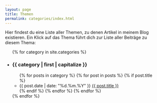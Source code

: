 ```yaml
---
layout: page
title: Themen
permalink: categories/index.html
---
```


Hier findest du eine Liste aller Themen, zu denen Artikel in meinem Blog existieren. Ein Klick auf das Thema führt dich zur Liste aller Beiträge zu diesem Thema:

<ul id="categories">
{% for category in site.categories %}
  <li id="{{ category | first }}"><h3>{{ category | first | capitalize }}</h3>
    <ul>
    {% for posts in category %}
      {% for post in posts %}
        {% if post.title %}
        <li><time datetime="{{ post.date | date_to_xmlschema }}">{{ post.date | date: "%d.%m.%Y" }}</time> <a href="{{ post.url }}">{{ post.title }}</a></li>
        {% endif %}
      {% endfor %}
    {% endfor %}
    </ul>
  </li>
{% endfor %}
</ul>
